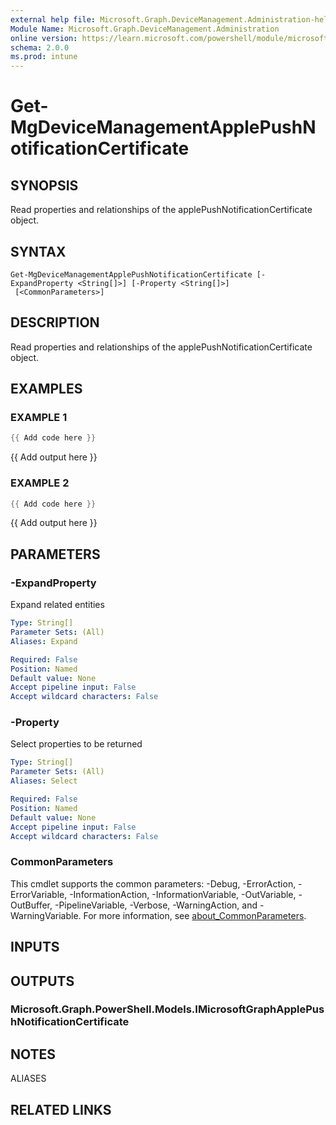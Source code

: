 ```yaml
---
external help file: Microsoft.Graph.DeviceManagement.Administration-help.xml
Module Name: Microsoft.Graph.DeviceManagement.Administration
online version: https://learn.microsoft.com/powershell/module/microsoft.graph.devicemanagement.administration/get-mgdevicemanagementapplepushnotificationcertificate
schema: 2.0.0
ms.prod: intune
---
```


# Get-MgDeviceManagementApplePushNotificationCertificate

## SYNOPSIS
Read properties and relationships of the applePushNotificationCertificate object.

## SYNTAX

```
Get-MgDeviceManagementApplePushNotificationCertificate [-ExpandProperty <String[]>] [-Property <String[]>]
 [<CommonParameters>]
```

## DESCRIPTION
Read properties and relationships of the applePushNotificationCertificate object.

## EXAMPLES

### EXAMPLE 1
```powershell
{{ Add code here }}
```

{{ Add output here }}

### EXAMPLE 2
```powershell
{{ Add code here }}
```

{{ Add output here }}

## PARAMETERS

### -ExpandProperty
Expand related entities

```yaml
Type: String[]
Parameter Sets: (All)
Aliases: Expand

Required: False
Position: Named
Default value: None
Accept pipeline input: False
Accept wildcard characters: False
```

### -Property
Select properties to be returned

```yaml
Type: String[]
Parameter Sets: (All)
Aliases: Select

Required: False
Position: Named
Default value: None
Accept pipeline input: False
Accept wildcard characters: False
```

### CommonParameters
This cmdlet supports the common parameters: -Debug, -ErrorAction, -ErrorVariable, -InformationAction, -InformationVariable, -OutVariable, -OutBuffer, -PipelineVariable, -Verbose, -WarningAction, and -WarningVariable. For more information, see [about_CommonParameters](http://go.microsoft.com/fwlink/?LinkID=113216).

## INPUTS

## OUTPUTS

### Microsoft.Graph.PowerShell.Models.IMicrosoftGraphApplePushNotificationCertificate
## NOTES

ALIASES

## RELATED LINKS
